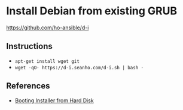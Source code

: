 # Install Debian from existing GRUB

https://github.com/ho-ansible/d-i

## Instructions
+ `apt-get install wget git`
+ `wget -qO- https://d-i.seanho.com/d-i.sh | bash -`

## References
+ [Booting Installer from Hard Disk](https://www.debian.org/releases/stable/amd64/ch05s01.html.en#boot-initrd)
